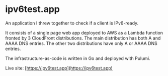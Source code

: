 # ipv6test.app

An application I threw together to check if a client is IPv6-ready.

It consists of a single page web app deployed to AWS as a Lambda function fronted by 3 CloudFront distributions. The main distribution has both A and AAAA DNS entries. The other two distributions have only A or AAAA DNS entries.

The infrastructure-as-code is written in Go and deployed with Pulumi.

Live site: [https://ipv6test.app](https://ipv6test.app)
